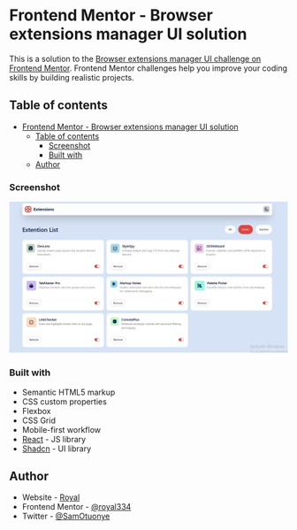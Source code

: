 # Frontend Mentor - Browser extensions manager UI solution

This is a solution to the [Browser extensions manager UI challenge on Frontend Mentor](https://www.frontendmentor.io/challenges/browser-extension-manager-ui-yNZnOfsMAp). Frontend Mentor challenges help you improve your coding skills by building realistic projects. 

## Table of contents

- [Frontend Mentor - Browser extensions manager UI solution](#frontend-mentor---browser-extensions-manager-ui-solution)
  - [Table of contents](#table-of-contents)
    - [Screenshot](#screenshot)
    - [Built with](#built-with)
  - [Author](#author)


### Screenshot

![Project Image](assets/images/Project.jpg)


### Built with

- Semantic HTML5 markup
- CSS custom properties
- Flexbox
- CSS Grid
- Mobile-first workflow
- [React](https://reactjs.org/) - JS library
- [Shadcn](https://ui.shadcn.com) - UI library

## Author

- Website - [Royal](https://portfolio-eight-blush-73.vercel.app/)
- Frontend Mentor - [@royal334](https://www.frontendmentor.io/profile/royal334)
- Twitter - [@SamOtuonye](https://www.twitter.com/SamOtuonye)

